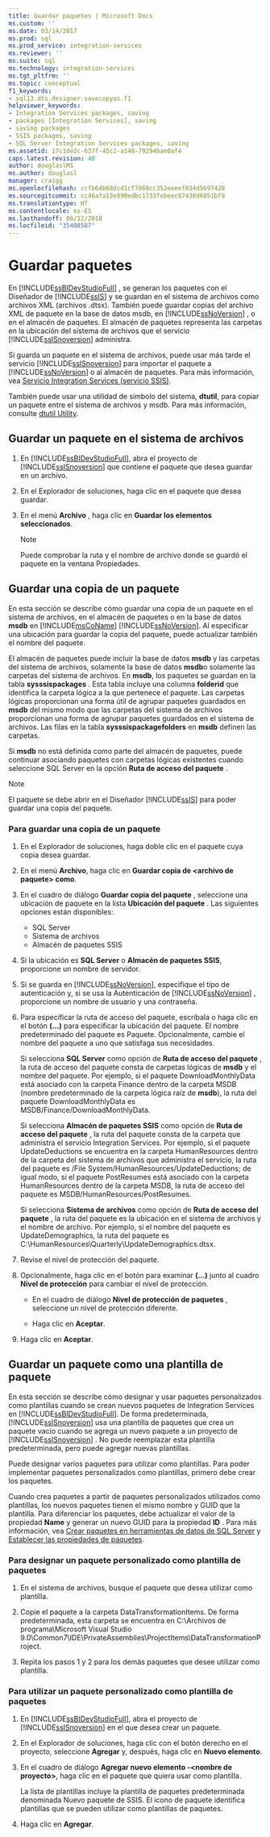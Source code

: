 ```yaml
---
title: Guardar paquetes | Microsoft Docs
ms.custom: ''
ms.date: 03/14/2017
ms.prod: sql
ms.prod_service: integration-services
ms.reviewer: ''
ms.suite: sql
ms.technology: integration-services
ms.tgt_pltfrm: ''
ms.topic: conceptual
f1_keywords:
- sql13.dts.designer.savecopyas.f1
helpviewer_keywords:
- Integration Services packages, saving
- packages [Integration Services], saving
- saving packages
- SSIS packages, saving
- SQL Server Integration Services packages, saving
ms.assetid: 17c1de2c-637f-45c2-a148-79294bae0af4
caps.latest.revision: 48
author: douglaslMS
ms.author: douglasl
manager: craigg
ms.openlocfilehash: ccfb64b68dcd1cf7069cc352eeeef034d5697428
ms.sourcegitcommit: cc46afa12e890edbc1733febeec87438d6051bf9
ms.translationtype: HT
ms.contentlocale: es-ES
ms.lasthandoff: 06/12/2018
ms.locfileid: "35408587"
---
```

# <a name="save-packages"></a>Guardar paquetes
  En [!INCLUDE[ssBIDevStudioFull](../includes/ssbidevstudiofull-md.md)] , se generan los paquetes con el Diseñador de [!INCLUDE[ssIS](../includes/ssis-md.md)] y se guardan en el sistema de archivos como archivos XML (archivos .dtsx). También puede guardar copias del archivo XML de paquete en la base de datos msdb, en [!INCLUDE[ssNoVersion](../includes/ssnoversion-md.md)] , o en el almacén de paquetes. El almacén de paquetes representa las carpetas en la ubicación del sistema de archivos que el servicio [!INCLUDE[ssISnoversion](../includes/ssisnoversion-md.md)] administra.  
  
 Si guarda un paquete en el sistema de archivos, puede usar más tarde el servicio [!INCLUDE[ssISnoversion](../includes/ssisnoversion-md.md)] para importar el paquete a [!INCLUDE[ssNoVersion](../includes/ssnoversion-md.md)] o al almacén de paquetes. Para más información, vea [Servicio Integration Services &#40;servicio SSIS&#41;](../integration-services/service/integration-services-service-ssis-service.md).  
  
 También puede usar una utilidad de símbolo del sistema, **dtutil**, para copiar un paquete entre el sistema de archivos y msdb. Para más información, consulte [dtutil Utility](../integration-services/dtutil-utility.md).  
## <a name="save-a-package-to-the-file-system"></a>Guardar un paquete en el sistema de archivos  
  
1.  En [!INCLUDE[ssBIDevStudioFull](../includes/ssbidevstudiofull-md.md)], abra el proyecto de [!INCLUDE[ssISnoversion](../includes/ssisnoversion-md.md)] que contiene el paquete que desea guardar en un archivo.  
  
2.  En el Explorador de soluciones, haga clic en el paquete que desea guardar.  
  
3.  En el menú **Archivo** , haga clic en **Guardar los elementos seleccionados**.  
  
    > [!NOTE]  
    >  Puede comprobar la ruta y el nombre de archivo donde se guardó el paquete en la ventana Propiedades.  

## <a name="save-a-copy-of-a-package"></a>Guardar una copia de un paquete
  En esta sección se describe cómo guardar una copia de un paquete en el sistema de archivos, en el almacén de paquetes o en la base de datos **msdb** en [!INCLUDE[msCoName](../includes/msconame-md.md)] [!INCLUDE[ssNoVersion](../includes/ssnoversion-md.md)]. Al especificar una ubicación para guardar la copia del paquete, puede actualizar también el nombre del paquete.  
  
 El almacén de paquetes puede incluir la base de datos **msdb** y las carpetas del sistema de archivos, solamente la base de datos **msdb**o solamente las carpetas del sistema de archivos. En **msdb**, los paquetes se guardan en la tabla **sysssispackages** . Esta tabla incluye una columna **folderid** que identifica la carpeta lógica a la que pertenece el paquete. Las carpetas lógicas proporcionan una forma útil de agrupar paquetes guardados en **msdb** del mismo modo que las carpetas del sistema de archivos proporcionan una forma de agrupar paquetes guardados en el sistema de archivos. Las filas en la tabla **sysssispackagefolders** en **msdb** definen las carpetas.  
  
 Si **msdb** no está definida como parte del almacén de paquetes, puede continuar asociando paquetes con carpetas lógicas existentes cuando seleccione SQL Server en la opción **Ruta de acceso del paquete** .  
  
> [!NOTE]  
>  El paquete se debe abrir en el Diseñador [!INCLUDE[ssIS](../includes/ssis-md.md)] para poder guardar una copia del paquete.  
  
### <a name="to-save-a-copy-of-a-package"></a>Para guardar una copia de un paquete  
  
1.  En el Explorador de soluciones, haga doble clic en el paquete cuya copia desea guardar.  
  
2.  En el menú **Archivo**, haga clic en **Guardar copia de \<archivo de paquete> como**.  
  
3.  En el cuadro de diálogo **Guardar copia del paquete** , seleccione una ubicación de paquete en la lista **Ubicación del paquete** . Las siguientes opciones están disponibles:  
    -   SQL Server
    -   Sistema de archivos 
    -   Almacén de paquetes SSIS 
  
4.  Si la ubicación es **SQL Server** o **Almacén de paquetes SSIS**, proporcione un nombre de servidor.  
  
5.  Si se guarda en [!INCLUDE[ssNoVersion](../includes/ssnoversion-md.md)], especifique el tipo de autenticación y, si se usa la Autenticación de [!INCLUDE[ssNoVersion](../includes/ssnoversion-md.md)] , proporcione un nombre de usuario y una contraseña.  
  
6.  Para especificar la ruta de acceso del paquete, escríbala o haga clic en el botón **(…)** para especificar la ubicación del paquete. El nombre predeterminado del paquete es Paquete. Opcionalmente, cambie el nombre del paquete a uno que satisfaga sus necesidades.  
  
     Si selecciona **SQL Server** como opción de **Ruta de acceso del paquete** , la ruta de acceso del paquete consta de carpetas lógicas de **msdb** y el nombre del paquete. Por ejemplo, si el paquete DownloadMonthlyData está asociado con la carpeta Finance dentro de la carpeta MSDB (nombre predeterminado de la carpeta lógica raíz de **msdb**), la ruta del paquete DownloadMonthlyData es MSDB/Finance/DownloadMonthlyData.  
  
     Si selecciona **Almacén de paquetes SSIS** como opción de **Ruta de acceso del paquete** , la ruta del paquete consta de la carpeta que administra el servicio Integration Services. Por ejemplo, si el paquete UpdateDeductions se encuentra en la carpeta HumanResources dentro de la carpeta del sistema de archivos que administra el servicio, la ruta del paquete es /File System/HumanResources/UpdateDeductions; de igual modo, si el paquete PostResumes está asociado con la carpeta HumanResources dentro de la carpeta MSDB, la ruta de acceso del paquete es MSDB/HumanResources/PostResumes.  
  
     Si selecciona **Sistema de archivos** como opción de **Ruta de acceso del paquete** , la ruta del paquete es la ubicación en el sistema de archivos y el nombre de archivo. Por ejemplo, si el nombre del paquete es UpdateDemographics, la ruta del paquete es C:\HumanResources\Quarterly\UpdateDemographics.dtsx.  
  
7.  Revise el nivel de protección del paquete.  
  
8.  Opcionalmente, haga clic en el botón para examinar **(…)** junto al cuadro **Nivel de protección** para cambiar el nivel de protección.  
  
    -   En el cuadro de diálogo **Nivel de protección de paquetes** , seleccione un nivel de protección diferente.  
  
    -   Haga clic en **Aceptar**.  
  
9. Haga clic en **Aceptar**.  

## <a name="save-a-package-as-a-package-template"></a>Guardar un paquete como una plantilla de paquete
 En esta sección se describe cómo designar y usar paquetes personalizados como plantillas cuando se crean nuevos paquetes de Integration Services en [!INCLUDE[ssBIDevStudioFull](../includes/ssbidevstudiofull-md.md)]. De forma predeterminada, [!INCLUDE[ssISnoversion](../includes/ssisnoversion-md.md)] usa una plantilla de paquetes que crea un paquete vacío cuando se agrega un nuevo paquete a un proyecto de [!INCLUDE[ssISnoversion](../includes/ssisnoversion-md.md)] . No puede reemplazar esta plantilla predeterminada, pero puede agregar nuevas plantillas.  
  
 Puede designar varios paquetes para utilizar como plantillas. Para poder implementar paquetes personalizados como plantillas, primero debe crear los paquetes.  
  
 Cuando crea paquetes a partir de paquetes personalizados utilizados como plantillas, los nuevos paquetes tienen el mismo nombre y GUID que la plantilla. Para diferenciar los paquetes, debe actualizar el valor de la propiedad **Name** y generar un nuevo GUID para la propiedad **ID** . Para más información, vea [Crear paquetes en herramientas de datos de SQL Server](../integration-services/create-packages-in-sql-server-data-tools.md) y [Establecer las propiedades de paquetes](../integration-services/set-package-properties.md).  
  
### <a name="to-designate-a-custom-package-as-a-package-template"></a>Para designar un paquete personalizado como plantilla de paquetes  
  
1.  En el sistema de archivos, busque el paquete que desea utilizar como plantilla.  
  
2.  Copie el paquete a la carpeta DataTransformationItems. De forma predeterminada, esta carpeta se encuentra en C:\Archivos de programa\Microsoft Visual Studio 9.0\Common7\IDE\PrivateAssemblies\ProjectItems\DataTransformationProject.  
  
3.  Repita los pasos 1 y 2 para los demás paquetes que desee utilizar como plantilla.  
  
### <a name="to-use-a-custom-package-as-a-package-template"></a>Para utilizar un paquete personalizado como plantilla de paquetes  
  
1.  En [!INCLUDE[ssBIDevStudioFull](../includes/ssbidevstudiofull-md.md)], abra el proyecto de [!INCLUDE[ssISnoversion](../includes/ssisnoversion-md.md)] en el que desea crear un paquete.  
  
2.  En el Explorador de soluciones, haga clic con el botón derecho en el proyecto, seleccione **Agregar** y, después, haga clic en **Nuevo elemento**.  
  
3.  En el cuadro de diálogo **Agregar nuevo elemento -\<nombre de proyecto>**, haga clic en el paquete que quiera usar como plantilla.  
  
     La lista de plantillas incluye la plantilla de paquetes predeterminada denominada Nuevo paquete de SSIS. El icono de paquete identifica plantillas que se pueden utilizar como plantillas de paquetes.  
  
4.  Haga clic en **Agregar**.  

